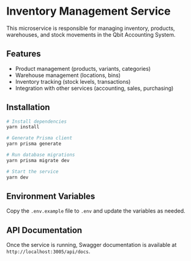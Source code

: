 # Inventory Management Service

This microservice is responsible for managing inventory, products, warehouses, and stock movements in the Qbit Accounting System.

## Features

- Product management (products, variants, categories)
- Warehouse management (locations, bins)
- Inventory tracking (stock levels, transactions)
- Integration with other services (accounting, sales, purchasing)

## Installation

```bash
# Install dependencies
yarn install

# Generate Prisma client
yarn prisma generate

# Run database migrations
yarn prisma migrate dev

# Start the service
yarn dev
```

## Environment Variables

Copy the `.env.example` file to `.env` and update the variables as needed.

## API Documentation

Once the service is running, Swagger documentation is available at `http://localhost:3005/api/docs`. 
